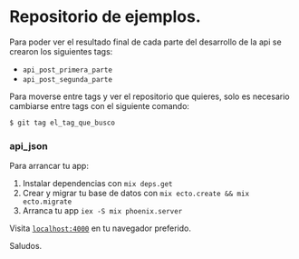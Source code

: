 # Repositorio de ejemplos.

Para poder ver el resultado final de cada parte del desarrollo de la api se crearon los siguientes tags:

- `api_post_primera_parte`
- `api_post_segunda_parte`

Para moverse entre tags y ver el repositorio que quieres, solo es necesario cambiarse entre tags con el siguiente comando:

```bash
$ git tag el_tag_que_busco
```

### api_json

Para arrancar tu app:

  1. Instalar dependencias con `mix deps.get`
  2. Crear y migrar tu base de datos con `mix ecto.create && mix ecto.migrate`
  3. Arranca tu app `iex -S mix phoenix.server`

Visita [`localhost:4000`](http://localhost:4000) en tu navegador preferido.

Saludos.